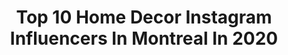 ---
title: Top 10 Home Decor Instagram Influencers In Montreal In 2020
description: >-
  Find top home decor Instagram influencers in Montreal in 2020. Most popular hashtags: #ad #homedecor #montreal #stayhome.
platform: Instagram
profiles:
  - username: "la.mouette"
    fullname: >-
      Florence
    location: "Canada"
    followers: 21903
    engagement: 459
    commentsToLikes: 0.020806
    id: ck55ptio1bcg80i11u9gk175z
    verified: false
    hashtags: "#snow, #spring, #landscape, #feminism"
  - username: "itsreesiie"
    fullname: >-
      REESE REILLY
    location: "Canada"
    followers: 142519
    engagement: 162
    commentsToLikes: 0.016855
    id: ck1360kjl45u90i19tx9jm5ta
    verified: false
    hashtags: "#babygirl, #savagechallenge, #prettylittlething, #fuckoff"
  - username: "house.blanche"
    fullname: >-
      Jessi Cummings
    location: "Canada"
    followers: 41671
    engagement: 380
    commentsToLikes: 0.010263
    id: ck0w5pgfo4sz80i19lixr79tb
    verified: false
    hashtags: "#flowers, #bedroom, #exterior, #pretty"
  - username: "blancmarineliving"
    fullname: >-
      Blanc Marine Intérieurs
    location: "Canada"
    followers: 4146
    engagement: 899
    commentsToLikes: 0.028337
    id: ck8t7ly33hah00j78wjy2z4rc
    verified: false
    hashtags: "#livingroomdecor, #designinspiration, #mirroredfurniture, #simplicityatitsbest"
  - username: "the_travelling_lipstick"
    fullname: >-
      Shruti |Travel,Love & More|
    location: "Canada"
    followers: 57600
    engagement: 538
    commentsToLikes: 0.020246
    id: ck0u6lp1x2b3d0i193d2bhm22
    verified: false
    hashtags: "#travelgram, #doyoutravel, #montreal, #postcardplaces"
  - username: "3hellhounds"
    fullname: >-
      Ruby•Prince•Damon | Dobermans
    location: "Canada"
    followers: 70585
    engagement: 435
    commentsToLikes: 0.044037
    id: ck6u7nfe1mk3z0j71ik9hy2xr
    verified: false
    hashtags: "#dogfood, #nutrition, #covid19, #barkbox"
  - username: "the._unicorn._mom"
    fullname: >-
      Ena 🧿
    location: "Canada"
    followers: 15048
    engagement: 317
    commentsToLikes: 0.406547
    id: ck5zxc5y27qh40i14ry8q4yl2
    verified: false
    hashtags: "#marchmadness, #evivesmoothie, #slowbeauty, #stylishmom"
  - username: "reneemleblanc"
    fullname: >-
      Renee - Toronto Lifestyle Blog
    location: "Canada"
    followers: 43888
    engagement: 83
    commentsToLikes: 0.124853
    id: ck5hgqxe049ns0i118ze54ek1
    verified: false
    hashtags: "#tiktokmoms, #newmom, #bathbomb, #toddlerchallenge"
  - username: "pr_scila"
    fullname: >-
      montreal, ca📍
    location: "Canada"
    followers: 12310
    engagement: 573
    commentsToLikes: 0.069477
    id: ck0vx0n8xwjg80i19scnhkyf0
    verified: false
    hashtags: "#lifeiscrazy, #lightroom, #fiqueemcasa, #idealxbrandbassador"
  - username: "tovahnovak"
    fullname: >-
      Tovah Novak
    location: "Canada"
    followers: 91778
    engagement: 155
    commentsToLikes: 0.282429
    id: ck13aospcrfx60i19enyoz8cj
    verified: false
    hashtags: "#ad, #littlebabybum, #surprise, #dovepartner"
---